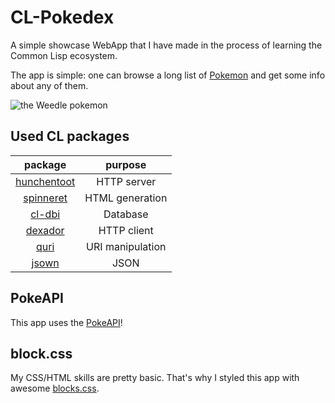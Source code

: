 # CL-Pokedex

A simple showcase WebApp that I have made in the process of learning the Common Lisp ecosystem.

The app is simple: one can browse a long list of [Pokemon](https://en.wikipedia.org/wiki/Pokemon) and get some info about any of them.

![the Weedle pokemon](https://raw.githubusercontent.com/PokeAPI/sprites/master/sprites/pokemon/shiny/13.png)

## Used CL packages

| package                                              | purpose          |
|:----------------------------------------------------:|:----------------:|
| [hunchentoot](https://edicl.github.io/hunchentoot)   | HTTP server      |
| [spinneret](https://github.com/ruricolist/spinneret) | HTML generation  |
| [cl-dbi](https://github.com/fukamachi/cl-dbi)        | Database         |
| [dexador](https://github.com/fukamachi/dexador)      | HTTP client      |
| [quri](https://github.com/fukamachi/quri)            | URI manipulation |
| [jsown](https://github.com/madnificent/jsown)        | JSON             |

## PokeAPI

This app uses the [PokeAPI](https://pokeapi.co/)!

## block.css

My CSS/HTML skills are pretty basic. That's why I styled this app with awesome [blocks.css](https://thesephist.github.io/blocks.css/).
